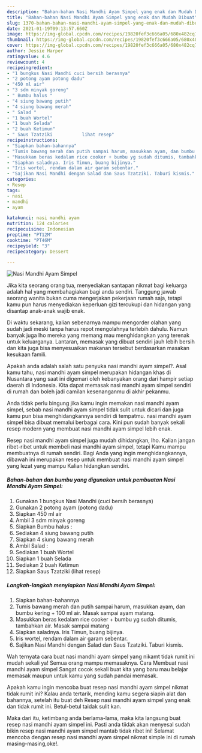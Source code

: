 ```yaml
---
description: "Bahan-bahan Nasi Mandhi Ayam Simpel yang enak dan Mudah Dibuat"
title: "Bahan-bahan Nasi Mandhi Ayam Simpel yang enak dan Mudah Dibuat"
slug: 1370-bahan-bahan-nasi-mandhi-ayam-simpel-yang-enak-dan-mudah-dibuat
date: 2021-01-19T09:13:57.660Z
image: https://img-global.cpcdn.com/recipes/19820fef3c666a05/680x482cq70/nasi-mandhi-ayam-simpel-foto-resep-utama.jpg
thumbnail: https://img-global.cpcdn.com/recipes/19820fef3c666a05/680x482cq70/nasi-mandhi-ayam-simpel-foto-resep-utama.jpg
cover: https://img-global.cpcdn.com/recipes/19820fef3c666a05/680x482cq70/nasi-mandhi-ayam-simpel-foto-resep-utama.jpg
author: Jessie Harper
ratingvalue: 4.6
reviewcount: 4
recipeingredient:
- "1 bungkus Nasi Mandhi cuci bersih berasnya"
- "2 potong ayam potong dadu"
- "450 ml air"
- "3 sdm minyak goreng"
- " Bumbu halus "
- "4 siung bawang putih"
- "4 siung bawang merah"
- " Salad "
- "1 buah Wortel"
- "1 buah Selada"
- "2 buah Ketimun"
- " Saus Tzatziki           lihat resep"
recipeinstructions:
- "Siapkan bahan-bahannya"
- "Tumis bawang merah dan putih sampai harum, masukkan ayam, dan bumbu kering + 100 ml air. Masak sampai ayam matang."
- "Masukkan beras kedalam rice cooker + bumbu yg sudah ditumis, tambahkan air. Masak sampai matang"
- "Siapkan saladnya. Iris Timun, buang bijinya."
- "Iris wortel, rendam dalam air garam sebentar."
- "Sajikan Nasi Mandhi dengan Salad dan Saus Tzatziki. Taburi kismis."
categories:
- Resep
tags:
- nasi
- mandhi
- ayam

katakunci: nasi mandhi ayam 
nutrition: 124 calories
recipecuisine: Indonesian
preptime: "PT12M"
cooktime: "PT46M"
recipeyield: "3"
recipecategory: Dessert

---
```



![Nasi Mandhi Ayam Simpel](https://img-global.cpcdn.com/recipes/19820fef3c666a05/680x482cq70/nasi-mandhi-ayam-simpel-foto-resep-utama.jpg)

Jika kita seorang orang tua, menyediakan santapan nikmat bagi keluarga adalah hal yang membahagiakan bagi anda sendiri. Tanggung jawab seorang  wanita bukan cuma mengerjakan pekerjaan rumah saja, tetapi kamu pun harus menyediakan keperluan gizi tercukupi dan hidangan yang disantap anak-anak wajib enak.

Di waktu  sekarang, kalian sebenarnya mampu mengorder olahan yang sudah jadi meski tanpa harus repot mengolahnya terlebih dahulu. Namun banyak juga lho mereka yang memang mau menghidangkan yang terenak untuk keluarganya. Lantaran, memasak yang dibuat sendiri jauh lebih bersih dan kita juga bisa menyesuaikan makanan tersebut berdasarkan masakan kesukaan famili. 



Apakah anda adalah salah satu penyuka nasi mandhi ayam simpel?. Asal kamu tahu, nasi mandhi ayam simpel merupakan hidangan khas di Nusantara yang saat ini digemari oleh kebanyakan orang dari hampir setiap daerah di Indonesia. Kita dapat memasak nasi mandhi ayam simpel sendiri di rumah dan boleh jadi camilan kesenanganmu di akhir pekanmu.

Anda tidak perlu bingung jika kamu ingin memakan nasi mandhi ayam simpel, sebab nasi mandhi ayam simpel tidak sulit untuk dicari dan juga kamu pun bisa menghidangkannya sendiri di tempatmu. nasi mandhi ayam simpel bisa dibuat memalui berbagai cara. Kini pun sudah banyak sekali resep modern yang membuat nasi mandhi ayam simpel lebih enak.

Resep nasi mandhi ayam simpel juga mudah dihidangkan, lho. Kalian jangan ribet-ribet untuk membeli nasi mandhi ayam simpel, tetapi Kamu mampu membuatnya di rumah sendiri. Bagi Anda yang ingin menghidangkannya, dibawah ini merupakan resep untuk membuat nasi mandhi ayam simpel yang lezat yang mampu Kalian hidangkan sendiri.

<!--inarticleads1-->

##### Bahan-bahan dan bumbu yang digunakan untuk pembuatan Nasi Mandhi Ayam Simpel:

1. Gunakan 1 bungkus Nasi Mandhi (cuci bersih berasnya)
1. Gunakan 2 potong ayam (potong dadu)
1. Siapkan 450 ml air
1. Ambil 3 sdm minyak goreng
1. Siapkan  Bumbu halus :
1. Sediakan 4 siung bawang putih
1. Siapkan 4 siung bawang merah
1. Ambil  Salad :
1. Sediakan 1 buah Wortel
1. Siapkan 1 buah Selada
1. Sediakan 2 buah Ketimun
1. Siapkan  Saus Tzatziki           (lihat resep)




<!--inarticleads2-->

##### Langkah-langkah menyiapkan Nasi Mandhi Ayam Simpel:

1. Siapkan bahan-bahannya
1. Tumis bawang merah dan putih sampai harum, masukkan ayam, dan bumbu kering + 100 ml air. Masak sampai ayam matang.
1. Masukkan beras kedalam rice cooker + bumbu yg sudah ditumis, tambahkan air. Masak sampai matang
1. Siapkan saladnya. Iris Timun, buang bijinya.
1. Iris wortel, rendam dalam air garam sebentar.
1. Sajikan Nasi Mandhi dengan Salad dan Saus Tzatziki. Taburi kismis.




Wah ternyata cara buat nasi mandhi ayam simpel yang nikamt tidak rumit ini mudah sekali ya! Semua orang mampu memasaknya. Cara Membuat nasi mandhi ayam simpel Sangat cocok sekali buat kita yang baru mau belajar memasak maupun untuk kamu yang sudah pandai memasak.

Apakah kamu ingin mencoba buat resep nasi mandhi ayam simpel nikmat tidak rumit ini? Kalau anda tertarik, mending kamu segera siapin alat dan bahannya, setelah itu buat deh Resep nasi mandhi ayam simpel yang enak dan tidak rumit ini. Betul-betul taidak sulit kan. 

Maka dari itu, ketimbang anda berlama-lama, maka kita langsung buat resep nasi mandhi ayam simpel ini. Pasti anda tiidak akan menyesal sudah bikin resep nasi mandhi ayam simpel mantab tidak ribet ini! Selamat mencoba dengan resep nasi mandhi ayam simpel nikmat simple ini di rumah masing-masing,oke!.

